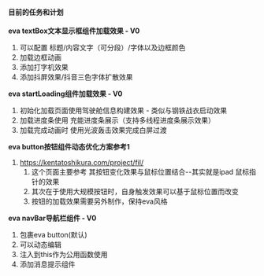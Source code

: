 #### 目前的任务和计划

**eva textBox文本显示框组件加载效果 - V0**
1. 可以配置 标题/内容文字（可分段）/字体以及边框颜色
2. 加载边框动画
3. 添加打字机效果
4. 添加抖屏效果/抖音三色字体扩散效果

**eva startLoading组件加载效果 - V0**
1. 初始化加载页面使用驾驶舱信息构建效果 - 类似与钢铁战衣启动效果
2. 加载进度条使用 充能进度条展示（支持多线程进度条展示效果）
3. 加载完成动画时 使用光波轰击效果完成白屏过渡

**eva button按钮组件动态优化方案参考1**
1. https://kentatoshikura.com/project/fil/
   1. 这个页面主要参考 其按钮变化效果与鼠标位置结合--其实就是ipad 鼠标指针的效果
   2. 其次在于使用大规模按钮时，自身触发效果可以基于鼠标位置而改变
   3. 按钮的加载效果需要另外制作，保持eva风格

**eva navBar导航栏组件 - V0**
1. 包裹eva button(默认)
2. 可以动态编辑
3. 注入到this作为公用函数使用
4. 添加消息提示组件